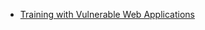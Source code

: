 * [Training with Vulnerable Web Applications](https://dunnesec.com/category/training/vulnerable-web-applications/)
